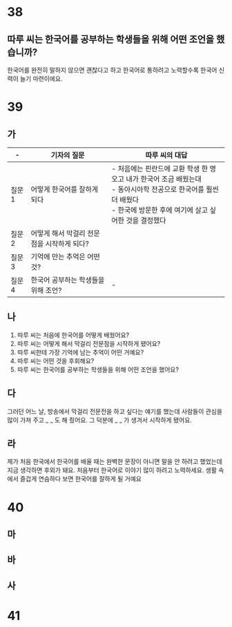 # 38
## 따루 씨는 한국어를 공부하는 학생들을 위해 어떤 조언을 했습니까?
한국어를 완전히 말하지 않으면 괜찮다고 하고 한국어로 통하려고 노력할수록 한국어 신력이 늘기 마련이에요.
# 39
## 가
| -    | 기자의 질문                   | 따루 씨의 대답                                                                                                 |
| ---- | ------------------------ | -------------------------------------------------------------------------------------------------------- |
| 질문 1 | 어떻게 한국어를 잘하게 되다          | - 처음에는 핀란드에 교환 학생 한 명 오고 내가 한국어 조금 배웠는대<br>- 동아시아학 전공으로 한국어를 훨씬 더 배웠다<br>- 한국에 방문한 후에 여기에 살고 싶어한 것을 결정했다 |
| 질문 2 | 어떻게 해서 막걸리 전문점을 시작하게 되다? |                                                                                                          |
| 질문 3 | 기억에 만는 추억은 어떤 것?         |                                                                                                          |
| 질문 4 | 한국어 공부하는 학생들을 위해 조언?     | -                                                                                                        |
## 나
1. 따루 씨는 처음에 한국어를 어떻게 배웠어요?
2. 따루 씨는 어떻게 해서 막걸리 전문점을 시작하게 됐어요?
3. 따루 씨한테 가장 기억에 남는 추억이 어떤 거예요?
4. 따루 씨는 어떤 것을 후회해요?
5. 따루 씨는 한국어를 공부하는 학생들을 위해 어떤 조언을 했어요?
## 다
그러던 어느 날, 방송에서 막걸리 전문전을 하고 싶다는 얘기를 했는데 사람들이 관심을 많이 가져 주고 _ _ 도 해 줬어요. 그 덕분에 _ _ 가 생겨서 시작하게 됐어요.
## 라
제가 처음 한국에서 한국어를 배울 때는 완벽한 문장이 아니면 말을 안 하려고 했었는데 지금 생각하면 후외가 돼요. 처음부터 한국어로 이야기 많이 하려고 노력하세요. 생활 속에서 즐겁게 연슴하다 보면 한국어를 잘하게 될 거예요
# 40
## 마
## 바
## 사
# 41